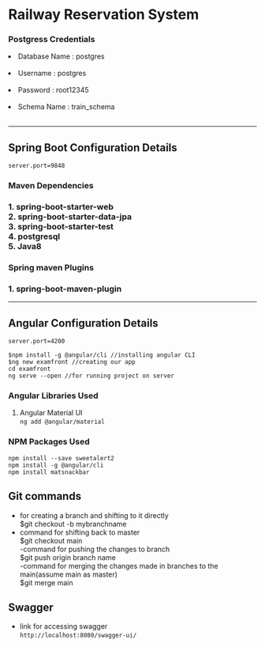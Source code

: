 
# Railway Reservation System
  <h3>Postgress Credentials</h3>
  <li>Database Name : postgres</li><br>
  <li>Username : postgres</li><br>
  <li>Password : root12345</li><br>
  <li>Schema Name : train_schema</li><br>
<hr>

## Spring Boot Configuration Details
``server.port=9848``
<h3>Maven Dependencies<h3>
1. spring-boot-starter-web<br>
2. spring-boot-starter-data-jpa<br>
3. spring-boot-starter-test<br>
4. postgresql<br>
5. Java8

<h3>Spring maven Plugins<h3>
1. spring-boot-maven-plugin


<hr>

## Angular Configuration Details
```server.port=4200```
```
$npm install -g @angular/cli //installing angular CLI
$ng new examfront //creating our app
cd examfront
ng serve --open //for running project on server
```
### Angular Libraries Used
1. Angular Material UI <br>
``` ng add @angular/material ```
### NPM Packages Used
``` npm install --save sweetalert2 ``` <br>
``` npm install -g @angular/cli  ``` <br>
``` npm install matsnackbar  ```

## Git commands
  - for creating a branch and shifting to it directly<br>
  $git checkout -b mybranchname<br>
  - command for shifting back to master<br>
  $git checkout main<br>
  -command for pushing the changes to branch<br>
   $git push origin branch name<br>
  -command for merging the changes made in branches to the main(assume main as master)<br>
  $git merge main<br>
  
  ## Swagger
  - link for accessing swagger<br>
  ``` http://localhost:8080/swagger-ui/ ```

